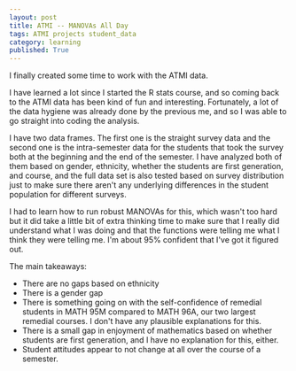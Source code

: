 ```yaml
---
layout: post
title: ATMI -- MANOVAs All Day
tags: ATMI projects student_data
category: learning
published: True
---
```


I finally created some time to work with the ATMI data.

I have learned a lot since I started the R stats course, and so coming back to the ATMI data has been kind of fun and interesting. Fortunately, a lot of the data hygiene was already done by the previous me, and so I was able to go straight into coding the analysis.

I have two data frames. The first one is the straight survey data and the second one is the intra-semester data for the students that took the survey both at the beginning and the end of the semester. I have analyzed both of them based on gender, ethnicity, whether the students are first generation, and course, and the full data set is also tested based on survey distribution just to make sure there aren't any underlying differences in the student population for different surveys.

I had to learn how to run robust MANOVAs for this, which wasn't too hard but it did take a little bit of extra thinking time to make sure that I really did understand what I was doing and that the functions were telling me what I think they were telling me. I'm about 95% confident that I've got it figured out.

The main takeaways:
 - There are no gaps based on ethnicity
 - There is a gender gap
 - There is something going on with the self-confidence of remedial students in MATH 95M compared to MATH 96A, our two largest remedial courses. I don't have any plausible explanations for this.
 - There is a small gap in enjoyment of mathematics based on whether students are first generation, and I have no explanation for this, either.
 - Student attitudes appear to not change at all over the course of a semester.
